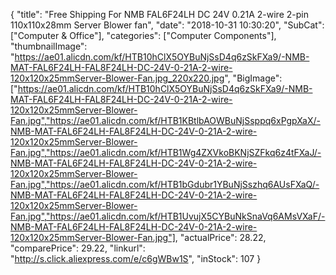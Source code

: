 {
	"title": "Free Shipping For NMB FAL6F24LH DC 24V 0.21A 2-wire 2-pin 110x110x28mm Server Blower fan",
	"date": "2018-10-31 10:30:20",
	"SubCat": ["Computer & Office"],
	"categories": ["Computer Components"],
	"thumbnailImage": "https://ae01.alicdn.com/kf/HTB10hClX5OYBuNjSsD4q6zSkFXa9/-NMB-MAT-FAL6F24LH-FAL8F24LH-DC-24V-0-21A-2-wire-120x120x25mmServer-Blower-Fan.jpg_220x220.jpg",
	"BigImage": ["https://ae01.alicdn.com/kf/HTB10hClX5OYBuNjSsD4q6zSkFXa9/-NMB-MAT-FAL6F24LH-FAL8F24LH-DC-24V-0-21A-2-wire-120x120x25mmServer-Blower-Fan.jpg","https://ae01.alicdn.com/kf/HTB1KBtlbAOWBuNjSsppq6xPgpXaX/-NMB-MAT-FAL6F24LH-FAL8F24LH-DC-24V-0-21A-2-wire-120x120x25mmServer-Blower-Fan.jpg","https://ae01.alicdn.com/kf/HTB1Wg4ZXVkoBKNjSZFkq6z4tFXaJ/-NMB-MAT-FAL6F24LH-FAL8F24LH-DC-24V-0-21A-2-wire-120x120x25mmServer-Blower-Fan.jpg","https://ae01.alicdn.com/kf/HTB1bGdubr1YBuNjSszhq6AUsFXaQ/-NMB-MAT-FAL6F24LH-FAL8F24LH-DC-24V-0-21A-2-wire-120x120x25mmServer-Blower-Fan.jpg","https://ae01.alicdn.com/kf/HTB1UvujX5CYBuNkSnaVq6AMsVXaF/-NMB-MAT-FAL6F24LH-FAL8F24LH-DC-24V-0-21A-2-wire-120x120x25mmServer-Blower-Fan.jpg"],
	"actualPrice": 28.22,
	"comparePrice": 29.22,
	"linkurl": "http://s.click.aliexpress.com/e/c6gWBw1S",
	"inStock": 107
}
